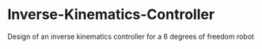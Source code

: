 # Inverse-Kinematics-Controller
Design of an inverse kinematics controller for a 6 degrees of freedom robot
